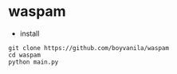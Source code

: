 # waspam

* install

```
git clone https://github.com/boyvanila/waspam
cd waspam
python main.py
```
